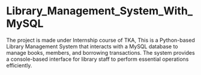 # Library_Management_System_With_MySQL
The project is made under  Internship course of TKA, This is a Python-based Library Management System that interacts with a MySQL database to manage books, members, and borrowing transactions. The system provides a console-based interface for library staff to perform essential operations efficiently.

